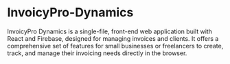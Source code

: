 # InvoicyPro-Dynamics
InvoicyPro Dynamics is a single-file, front-end web application built with React and Firebase, designed for managing invoices and clients. It offers a comprehensive set of features for small businesses or freelancers to create, track, and manage their invoicing needs directly in the browser.
